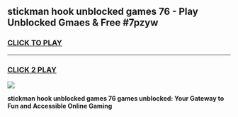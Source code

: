 
## stickman hook unblocked games 76 - Play Unblocked Gmaes & Free #7pzyw
<h3>
<a href="https://premium.freeplayer.one?title=stickman_hook_unblocked_games_76&ref=01M">CLICK TO PLAY</a></h3>
<hr>

<h3>
<a href="https://premium.freeplayer.one?title=stickman_hook_unblocked_games_76&ref=01M">CLICK 2 PLAY</a>
  
</h3>

<a href="https://premium.freeplayer.one?title=stickman_hook_unblocked_games_76&ref=01M"><img src="https://clearcache.store/games.png"></a>


**stickman hook unblocked games 76 games unblocked: Your Gateway to Fun and Accessible Online Gaming**
